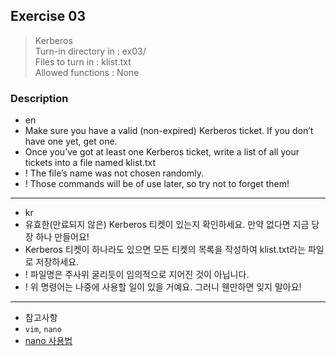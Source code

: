 ## Exercise 03
> Kerberos<br />
> Turn-in directory in : ex03/<br />
> Files to turn in : klist.txt<br />
> Allowed functions : None

### Description
- en
- Make sure you have a valid (non-expired) Kerberos ticket. If you don’t have one yet, get one.
- Once you’ve got at least one Kerberos ticket, write a list of all your tickets into a
file named klist.txt
- ! The file’s name was not chosen randomly.
- ! Those commands will be of use later, so try not to forget them!

---

- kr
- 유효한(만료되지 않은) Kerberos 티켓이 있는지 확인하세요. 만약 없다면 지금 당장 하나 만들어요!
- Kerberos 티켓이 하나라도 있으면 모든 티켓의 목록을 작성하여 klist.txt라는 파일로 저장하세요.
- ! 파일명은 주사위 굴리듯이 임의적으로 지어진 것이 아닙니다.
- ! 위 명령어는 나중에 사용할 일이 있을 거예요. 그러니 웬만하면 잊지 말아요!

---

- 참고사항
- `vim`, `nano`
- [nano 사용법](https://studymake.tistory.com/247)